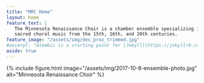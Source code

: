 ```yaml
---
title: "MRC Home"
layout: home
feature_text: |
   The Minnesota Renaissance Choir is a chamber ensemble specializing in the performance of 
   sacred choral music from the 15th, 16th, and 20th centuries.
feature_image: "/assets/img/des_prez_trimmed.jpg"
#excerpt: "Alembic is a starting point for [Jekyll](https://jekyllrb.com/) projects. Rather than starting from scratch, this boilerplate is designed to get the ball rolling immediately. Install it, configure it, tweak it, push it."
aside: true
---
```


{% include figure.html image="/assets/img/2017-10-8-ensemble-photo.jpg" alt="Minnesota Renaissance Choir" %} 


